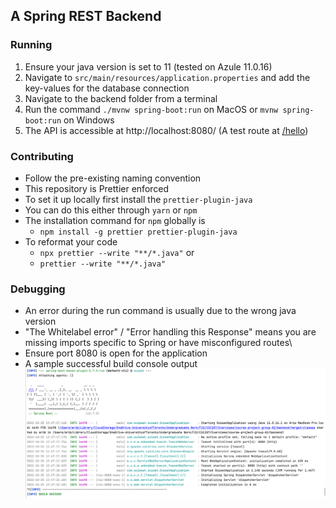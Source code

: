 ## A Spring REST Backend


### Running

1. Ensure your java version is set to 11 (tested on Azule 11.0.16)
2. Navigate to `src/main/resources/application.properties` and add the key-values for the database connection
3. Navigate to the backend folder from a terminal
4. Run the command `./mvnw spring-boot:run` on MacOS or `mvnw spring-boot:run` on Windows
4. The API is accessible at http://localhost:8080/ (A test route at [/hello](http://localhost:8080/hello))

### Contributing

* Follow the pre-existing naming convention
* This repository is Prettier enforced
* To set it up locally first install the `prettier-plugin-java`
* You can do this either through `yarn` or `npm`
* The installation command for `npm` globally is
    * ```npm install -g prettier prettier-plugin-java```
* To reformat your code
    * `npx prettier --write "**/*.java"` or
    * `prettier --write "**/*.java"`

### Debugging

* An error during the run command is usually due to the wrong java version
* "The Whitelabel error" / "Error handling this Response" means you are missing imports specific to Spring or have misconfigured routes\
* Ensure port 8080 is open for the application
* A sample successful build console output ![img.png](img.png)